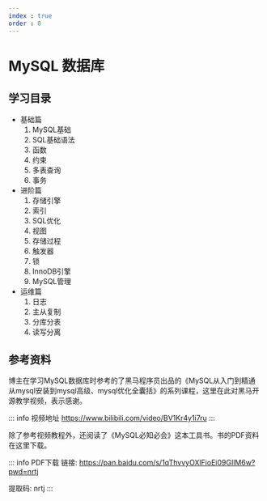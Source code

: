 ```yaml
---
index : true
order : 0
---
```

# MySQL 数据库

## 学习目录
- 基础篇
    1. MySQL基础
    2. SQL基础语法
    3. 函数
    4. 约束
    5. 多表查询
    6. 事务
- 进阶篇
    1. 存储引擎
    2. 索引
    3. SQL优化
    4. 视图
    5. 存储过程
    6. 触发器
    7. 锁
    8. InnoDB引擎
    9. MySQL管理
- 运维篇
    1. 日志
    2. 主从复制
    3. 分库分表
    4. 读写分离

## 参考资料

博主在学习MySQL数据库时参考的了黑马程序员出品的《MySQL从入门到精通 从mysql安装到mysql高级、mysql优化全囊括》的系列课程，这里在此对黑马开源教学视频，表示感谢。

::: info 视频地址
https://www.bilibili.com/video/BV1Kr4y1i7ru
:::

除了参考视频教程外，还阅读了《MySQL必知必会》这本工具书。书的PDF资料在这里下载。

::: info PDF下载
链接: https://pan.baidu.com/s/1qThvvyOXlFioEi09GIlM6w?pwd=nrtj 

提取码: nrtj 
:::
